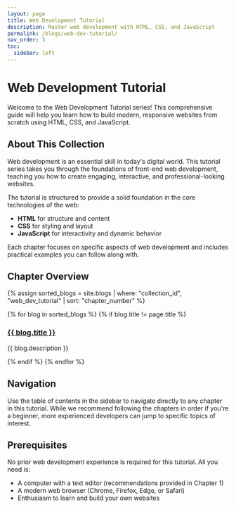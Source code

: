 ```yaml
---
layout: page
title: Web Development Tutorial
description: Master web development with HTML, CSS, and JavaScript
permalink: /blogs/web-dev-tutorial/
nav_order: 3
toc:
  sidebar: left
---
```


# Web Development Tutorial

Welcome to the Web Development Tutorial series! This comprehensive guide will help you learn how to build modern, responsive websites from scratch using HTML, CSS, and JavaScript.

## About This Collection

Web development is an essential skill in today's digital world. This tutorial series takes you through the foundations of front-end web development, teaching you how to create engaging, interactive, and professional-looking websites.

The tutorial is structured to provide a solid foundation in the core technologies of the web:

- **HTML** for structure and content
- **CSS** for styling and layout
- **JavaScript** for interactivity and dynamic behavior

Each chapter focuses on specific aspects of web development and includes practical examples you can follow along with.

## Chapter Overview

{% assign sorted_blogs = site.blogs | where: "collection_id", "web_dev_tutorial" | sort: "chapter_number" %}

<div class="blog-collection">
  {% for blog in sorted_blogs %}
    {% if blog.title != page.title %}
    <div class="blog-card">
      <h3 class="blog-title">
        <a href="{{ blog.url | relative_url }}">{{ blog.title }}</a>
      </h3>
      <p class="blog-description">{{ blog.description }}</p>
    </div>
    {% endif %}
  {% endfor %}
</div>

## Navigation

Use the table of contents in the sidebar to navigate directly to any chapter in this tutorial. While we recommend following the chapters in order if you're a beginner, more experienced developers can jump to specific topics of interest.

## Prerequisites

No prior web development experience is required for this tutorial. All you need is:

- A computer with a text editor (recommendations provided in Chapter 1)
- A modern web browser (Chrome, Firefox, Edge, or Safari)
- Enthusiasm to learn and build your own websites
